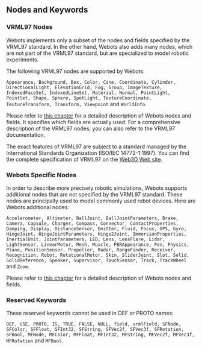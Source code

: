 ## Nodes and Keywords

### VRML97 Nodes

Webots implements only a subset of the nodes and fields specified by the VRML97 standard.
In the other hand, Webots also adds many nodes, which are not part of the VRML97 standard, but are specialized to model robotic experiments.

The following VRML97 nodes are supported by Webots:

`Appearance, Background, Box, Color, Cone, Coordinate, Cylinder, DirectionalLight, ElevationGrid, Fog, Group, ImageTexture, IndexedFaceSet, IndexedLineSet, Material, Normal, PointLight, PointSet, Shape, Sphere, SpotLight, TextureCoordinate, TextureTransform, Transform, Viewpoint` and `WorldInfo`.

Please refer to [this chapter](nodes-and-api-functions.md) for a detailed description of Webots nodes and fields.
It specifies which fields are actually used.
For a comprehensive description of the VRML97 nodes, you can also refer to the VRML97 documentation.

The exact features of VRML97 are subject to a standard managed by the International Standards Organization (ISO/IEC 14772-1:1997).
You can find the complete specification of VRML97 on the [Web3D Web site](http://www.web3d.org).

### Webots Specific Nodes

In order to describe more precisely robotic simulations, Webots supports additional nodes that are not specified by the VRML97 standard.
These nodes are principally used to model commonly used robot devices.
Here are Webots additional nodes:

`Accelerometer, Altimeter, BallJoint, BallJointParameters, Brake, Camera, Capsule, Charger, Compass, Connector, ContactProperties, Damping, Display, DistanceSensor, Emitter, Fluid, Focus, GPS, Gyro, HingeJoint, HingeJointParameters, Hinge2Joint, ImmersionProperties, InertialUnit, JointParameters, LED, Lens, LensFlare, Lidar, LightSensor, LinearMotor, Mesh, Muscle, PBRAppearance, Pen, Physics, Plane, PositionSensor, Propeller, Radar, RangeFinder, Receiver, Recognition, Robot, RotationalMotor, Skin, SliderJoint, Slot, Solid, SolidReference, Speaker, Supervisor, TouchSensor, Track, TrackWheel ` and `Zoom`.

Please refer to [this chapter](nodes-and-api-functions.md) for a detailed description of Webots nodes and fields.

### Reserved Keywords

These reserved keywords cannot be used in DEF or PROTO names:

`DEF, USE, PROTO, IS, TRUE, FALSE, NULL, field, vrmlField, SFNode, SFColor, SFFloat, SFInt32, SFString, SFVec2f, SFVec3f, SFRotation, SFBool, MFNode, MFColor, MFFloat, MFInt32, MFString, MFVec2f, MFVec3f, MFRotation` and `MFBool`.
